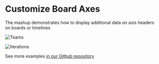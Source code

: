 Customize Board Axes
==================

The mashup demonstrates how to display additional data on axis headers on boards or timelines

![Teams](https://github.com/TargetProcess/customize-board-axes/raw/initial-version/library/teams.png)

![Iterations](https://github.com/TargetProcess/customize-board-axes/raw/initial-version/library/iterations.png)

See more examples [in our Github repository](https://github.com/TargetProcess/customize-board-axes/tree/initial-version/examples)